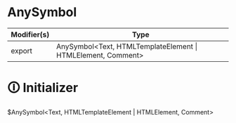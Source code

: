 # AnySymbol

| Modifier(s)                            | Type                     |
|----------------------------------------|--------------------------|
| export | AnySymbol&lt;Text, HTMLTemplateElement &#124; HTMLElement, Comment&gt; |

# &#128712; Initializer

$AnySymbol<Text, HTMLTemplateElement | HTMLElement, Comment>